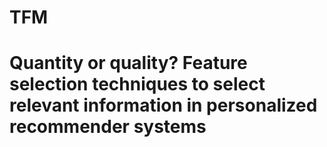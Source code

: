 # TFM
# Quantity or quality? Feature selection techniques to select relevant information in personalized recommender systems
